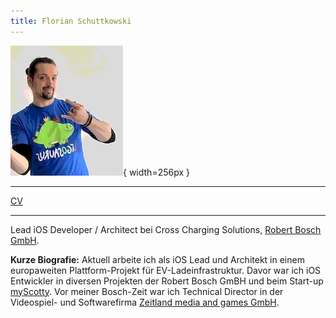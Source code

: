 ```yaml
---
title: Florian Schuttkowski
---
```


![](me.jpeg){ width=256px }

---

[CV](/cv.html)

---

Lead iOS Developer / Architect bei Cross Charging Solutions, [Robert Bosch GmbH](https://www.bosch.de/ "Robert Bosch GmbH").

**Kurze Biografie:** Aktuell arbeite ich als iOS Lead und Architekt in einem europaweiten Plattform-Projekt für EV-Ladeinfrastruktur. Davor war ich iOS Entwickler in diversen Projekten der Robert Bosch GmBH und beim Start-up [myScotty](https://www.growplatform.com/stories/myscotty-exitstory/ "myScotty"). Vor meiner Bosch-Zeit war ich Technical Director in der Videospiel- und Softwarefirma [Zeitland media and games GmbH](https://zeitland.de "Zeitland media and games GmbH"). 